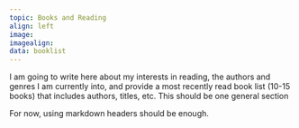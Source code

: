 ```yaml
---
topic: Books and Reading
align: left
image:
imagealign:
data: booklist
---
```

I am going to write here about my interests in reading, the authors and genres I am currently into, and provide a most recently read book list (10-15 books) that includes authors, titles, etc. This should be one general section

For now, using markdown headers should be enough. 